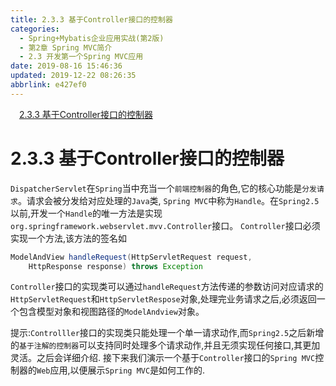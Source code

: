 ```yaml
---
title: 2.3.3 基于Controller接口的控制器
categories: 
  - Spring+Mybatis企业应用实战(第2版)
  - 第2章 Spring MVC简介
  - 2.3 开发第一个Spring MVC应用
date: 2019-08-16 15:46:36
updated: 2019-12-22 08:26:35
abbrlink: e427ef0
---
```

<div id='my_toc'><a href="/JavaReadingNotes/e427ef0/#2-3-3-基于Controller接口的控制器" class="header_1">2.3.3 基于Controller接口的控制器</a><br></div>
<style>.header_1{margin-left: 1em;}.header_2{margin-left: 2em;}.header_3{margin-left: 3em;}.header_4{margin-left: 4em;}.header_5{margin-left: 5em;}.header_6{margin-left: 6em;}</style>
<!--more-->
<script>if (navigator.platform.search('arm')==-1){document.getElementById('my_toc').style.display = 'none';}var e,p = document.getElementsByTagName('p');while (p.length>0) {e = p[0];e.parentElement.removeChild(e);}</script>

<!--end-->
<!--SSTStart-->
# 2.3.3 基于Controller接口的控制器 #
<!--replace:webservlet=web servlet-->
`DispatcherServlet`在`Spring`当中充当一个`前端控制器`的角色,它的核心功能是`分发请求`。请求会被分发给对应处理的`Java`类, `Spring MVC`中称为`Handle`。在`Spring2.5`以前,开发一个`Handle`的唯一方法是实现`org.springframework.webservlet.mvv.Controller`接口。 `Controller`接口必须实现一个方法,该方法的签名如
```java
ModelAndView handleRequest(HttpServletRequest request,
    HttpResponse response) throws Exception
```
`Controller`接口的实现类可以通过`handleRequest`方法传递的参数访问对应请求的`HttpServletRequest`和`HttpServletRespose`对象,处理完业务请求之后,必须返回一个包含模型对象和视图路径的`ModelAndview`对象。

提示:`Controlller`接口的实现类只能处理一个单一请求动作,而`Spring2.5`之后新增的`基于注解的控制器`可以支持同时处理多个请求动作,并且无须实现任何接口,其更加灵活。之后会详细介绍.
接下来我们演示一个基于`Controller`接口的`Spring MVC`控制器的`Web`应用,以便展示`Spring MVC`是如何工作的.
<!--SSTStop-->

